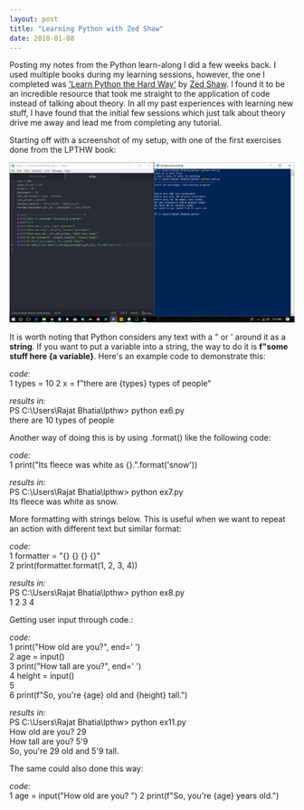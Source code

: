 ```yaml
---
layout: post
title: "Learning Python with Zed Shaw"
date: 2018-01-08
---
```


Posting my notes from the Python learn-along I did a few weeks back. I used multiple books during my learning sessions, however, the one I completed was <a href="https://learnpythonthehardway.org/python3/">'Learn Python the Hard Way'</a> by <a href="https://twitter.com/zedshaw">Zed Shaw</a>. I found it to be an incredible resource that took me straight to the application of code instead of talking about theory. In all my past experiences with learning new stuff, I have found that the initial few sessions which just talk about theory drive me away and lead me from completing any tutorial.

Starting off with a screenshot of my setup, with one of the first exercises done from the LPTHW book:

<a href="/images/posts/python1.PNG"><img src="/images/posts/python1.PNG"></a>

It is worth noting that Python considers any text with a " or ' around it as a **string**. If you want to put a variable into a string, the way to do it is **f"some stuff here {a variable}**. Here's an example code to demonstrate this:

*code:*<br>
1 types = 10
2 x = f"there are {types} types of people"

*results in:*<br>
PS C:\Users\Rajat Bhatia\lpthw> python ex6.py <br>
there are 10 types of people

Another way of doing this is by using .format() like the following code:

*code:*<br>
1 print("Its fleece was white as {}.".format('snow'))

*results in:*<br>
PS C:\Users\Rajat Bhatia\lpthw> python ex7.py <br>
Its fleece was white as snow.

More formatting with strings below. This is useful when we want to repeat an action with different text but similar format:

*code:*<br>
1 formatter = "{} {} {} {}" <br>
2 print(formatter.format(1, 2, 3, 4))

*results in:*<br>
PS C:\Users\Rajat Bhatia\lpthw> python ex8.py <br>
1 2 3 4

Getting user input through code.:

*code:*<br>
1 print("How old are you?", end=' ') <br>
2 age = input() <br>
3 print("How tall are you?", end=' ') <br>
4 height = input() <br>
5 <br>
6 print(f"So, you're {age} old and {height} tall.")

*results in:*<br>
PS C:\Users\Rajat Bhatia\lpthw> python ex11.py <br>
How old are you? 29 <br>
How tall are you? 5'9 <br>
So, you're 29 old and 5'9 tall.

The same could also done this way:

*code:*<br>
1 age = input("How old are you? ")
2 print(f"So, you're {age} years old.")

